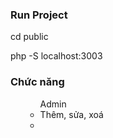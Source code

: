 <h3>Run Project</h1>
<p> cd public</p>
<p>php -S localhost:3003</p>
<h3>Chức năng</h3>
<ul>
  <ul>Admin
  <li>Thêm, sửa, xoá<li>
  </ul>
</ul>
